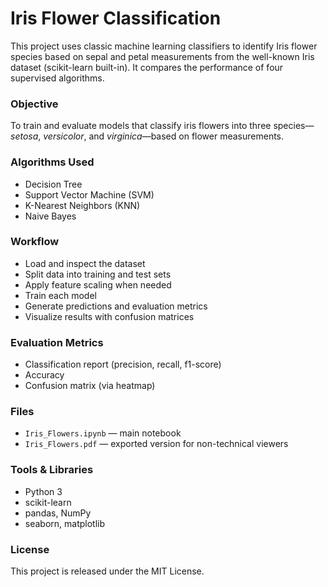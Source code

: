 # Iris Flower Classification

This project uses classic machine learning classifiers to identify Iris flower species based on sepal and petal measurements from the well-known Iris dataset (scikit-learn built-in). It compares the performance of four supervised algorithms.

### Objective

To train and evaluate models that classify iris flowers into three species—*setosa*, *versicolor*, and *virginica*—based on flower measurements.

### Algorithms Used

- Decision Tree
- Support Vector Machine (SVM)
- K-Nearest Neighbors (KNN)
- Naive Bayes

### Workflow

- Load and inspect the dataset
- Split data into training and test sets
- Apply feature scaling when needed
- Train each model
- Generate predictions and evaluation metrics
- Visualize results with confusion matrices

### Evaluation Metrics

- Classification report (precision, recall, f1-score)
- Accuracy
- Confusion matrix (via heatmap)

### Files

- `Iris_Flowers.ipynb` — main notebook
- `Iris_Flowers.pdf` — exported version for non-technical viewers

### Tools & Libraries

- Python 3
- scikit-learn
- pandas, NumPy
- seaborn, matplotlib

### License

This project is released under the MIT License.
